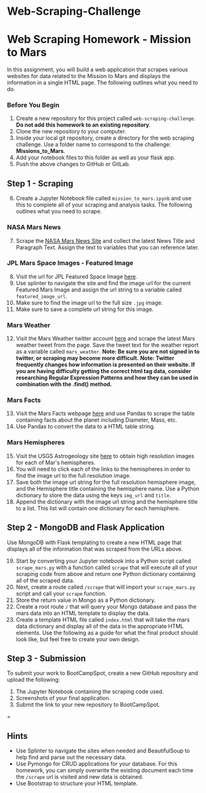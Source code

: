 # Web-Scraping-Challenge
# Web Scraping Homework - Mission to Mars

In this assignment, you will build a web application that scrapes various websites for data related to the Mission to Mars and displays the information in a single HTML page. The following outlines what you need to do.


### Before You Begin

1. Create a new repository for this project called `web-scraping-challenge`. **Do not add this homework to an existing repository**.
2. Clone the new repository to your computer.
3. Inside your local git repository, create a directory for the web scraping challenge. Use a folder name to correspond to the challenge: **Missions_to_Mars**.
4. Add your notebook files to this folder as well as your flask app.
5. Push the above changes to GitHub or GitLab.


## Step 1 - Scraping
6. Create a Jupyter Notebook file called `mission_to_mars.ipynb` and use this to complete all of your scraping and analysis tasks. The following outlines what you need to scrape.
### NASA Mars News

7. Scrape the [NASA Mars News Site](https://mars.nasa.gov/news/) and collect the latest News Title and Paragraph Text. Assign the text to variables that you can reference later.

### JPL Mars Space Images - Featured Image

8. Visit the url for JPL Featured Space Image [here](https://www.jpl.nasa.gov/spaceimages/?search=&category=Mars).
9. Use splinter to navigate the site and find the image url for the current Featured Mars Image and assign the url string to a variable called `featured_image_url`.
10. Make sure to find the image url to the full size `.jpg` image.
11. Make sure to save a complete url string for this image.

### Mars Weather

12. Visit the Mars Weather twitter account [here](https://twitter.com/marswxreport?lang=en) and scrape the latest Mars weather tweet from the page. Save the tweet text for the weather report as a variable called `mars_weather`.
 **Note: Be sure you are not signed in to twitter, or scraping may become more difficult.**
 **Note: Twitter frequently changes how information is presented on their website. If you are having difficulty getting the correct html tag data, consider researching Regular Expression Patterns and how they can be used in combination with the .find() method.**

### Mars Facts

13. Visit the Mars Facts webpage [here](https://space-facts.com/mars/) and use Pandas to scrape the table containing facts about the planet including Diameter, Mass, etc.
14. Use Pandas to convert the data to a HTML table string.

### Mars Hemispheres

15. Visit the USGS Astrogeology site [here](https://astrogeology.usgs.gov/search/results?q=hemisphere+enhanced&k1=target&v1=Mars) to obtain high resolution images for each of Mar's hemispheres.
16. You will need to click each of the links to the hemispheres in order to find the image url to the full resolution image.
17. Save both the image url string for the full resolution hemisphere image, and the Hemisphere title containing the hemisphere name. Use a Python dictionary to store the data using the keys `img_url` and `title`.
18. Append the dictionary with the image url string and the hemisphere title to a list. This list will contain one dictionary for each hemisphere.


## Step 2 - MongoDB and Flask Application

Use MongoDB with Flask templating to create a new HTML page that displays all of the information that was scraped from the URLs above.

19. Start by converting your Jupyter notebook into a Python script called `scrape_mars.py` with a function called `scrape` that will execute all of your scraping code from above and return one Python dictionary containing all of the scraped data.
20. Next, create a route called `/scrape` that will import your `scrape_mars.py` script and call your `scrape` function.
21. Store the return value in Mongo as a Python dictionary.
22. Create a root route `/` that will query your Mongo database and pass the mars data into an HTML template to display the data.
23. Create a template HTML file called `index.html` that will take the mars data dictionary and display all of the data in the appropriate HTML elements. Use the following as a guide for what the final product should look like, but feel free to create your own design.


## Step 3 - Submission
To submit your work to BootCampSpot, create a new GitHub repository and upload the following:

1. The Jupyter Notebook containing the scraping code used.
2. Screenshots of your final application.
3. Submit the link to your new repository to BootCampSpot.

=
## Hints
* Use Splinter to navigate the sites when needed and BeautifulSoup to help find and parse out the necessary data.
* Use Pymongo for CRUD applications for your database. For this homework, you can simply overwrite the existing document each time the `/scrape` url is visited and new data is obtained.
* Use Bootstrap to structure your HTML template.
